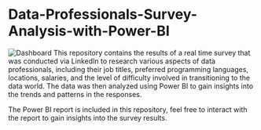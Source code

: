 # Data-Professionals-Survey-Analysis-with-Power-BI

![Dashboard]()
This repository contains the results of a real time survey that was conducted via LinkedIn to research various aspects of data professionals, including their job titles, preferred programming languages, locations, salaries, and the level of difficulty involved in transitioning to the data world. The data was then analyzed using Power BI to gain insights into the trends and patterns in the responses.

The Power BI report is included in this repository, feel free to interact with the report to gain insights into the survey results.
